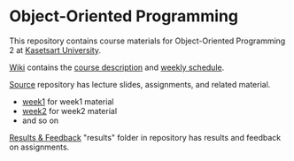 # Object-Oriented Programming

This repository contains course materials for Object-Oriented Programming 2 at [Kasetsart University](http://www.ku.th).

[Wiki](https://bitbucket.org/skeoop/oop/wiki) contains the [course description](https://bitbucket.org/skeoop/oop/wiki/About) and [weekly schedule](https://bitbucket.org/skeoop/oop/wiki/Home).

[Source](https://bitbucket.org/skeoop/oop/src/master) repository has lecture slides, assignments, and related material.     
* [week1](https://bitbucket.org/skeoop/oop/src/master/week1) for week1 material
* [week2](https://bitbucket.org/skeoop/oop/src/master/week2) for week2 material
* and so on

[Results & Feedback](https://bitbucket.org/skeoop/oop/src/master/results) "results" folder in repository has results and feedback on assignments.